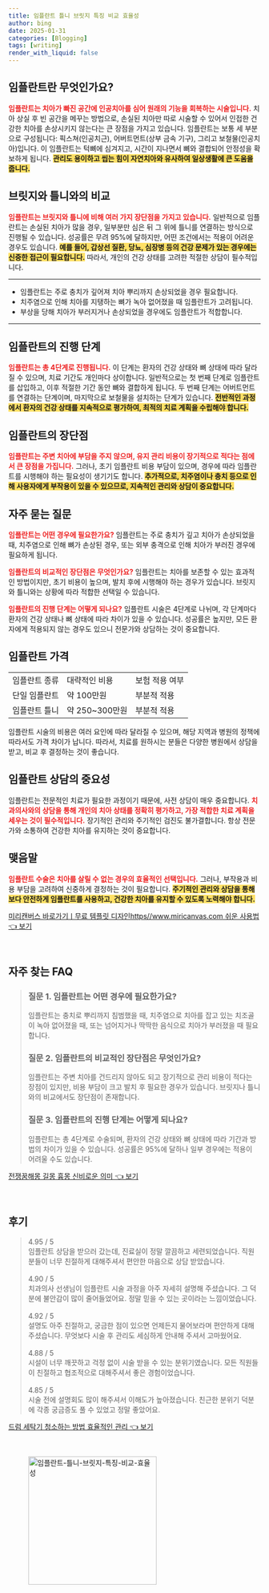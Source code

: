 ```yaml
---
title: 임플란트 틀니 브릿지 특징 비교 효율성
author: bing
date: 2025-01-31
categories: [Blogging]
tags: [writing]
render_with_liquid: false
---
```



<h2 id='임플란트_소개'>임플란트란 무엇인가요?</h2>

<p><b><span style="color: #ee2323;">임플란트는 치아가 빠진 공간에 인공치아를 심어 원래의 기능을 회복하는 시술입니다.</span></b> 치아 상실 후 빈 공간을 메꾸는 방법으로, 손실된 치아만 따로 시술할 수 있어서 인접한 건강한 치아를 손상시키지 않는다는 큰 장점을 가지고 있습니다. 임플란트는 보통 세 부분으로 구성됩니다: 픽스쳐(인공치근), 어버트먼트(상부 금속 기구), 그리고 보철물(인공치아)입니다. 이 임플란트는 턱뼈에 심겨지고, 시간이 지나면서 뼈와 결합되어 안정성을 확보하게 됩니다. <b><span style="background-color: #ffe066;">관리도 용이하고 씹는 힘이 자연치아와 유사하여 일상생활에 큰 도움을 줍니다.</span></b></p>

<h2 id='브릿지_틀니_비교'>브릿지와 틀니와의 비교</h2>

<p><b><span style="color: #ee2323;">임플란트는 브릿지와 틀니에 비해 여러 가지 장단점을 가지고 있습니다.</span></b> 일반적으로 임플란트는 손실된 치아가 많을 경우, 일부분만 심은 뒤 그 위에 틀니를 연결하는 방식으로 진행될 수 있습니다. 성공률은 무려 95%에 달하지만, 어떤 조건에서는 적용이 어려운 경우도 있습니다. <b><span style="background-color: #ffe066;">예를 들어, 갑상선 질환, 당뇨, 심장병 등의 건강 문제가 있는 경우에는 신중한 접근이 필요합니다.</span></b> 따라서, 개인의 건강 상태를 고려한 적절한 상담이 필수적입니다.</p>

<hr />

<ul>
    <li>임플란트는 주로 충치가 깊어져 치아 뿌리까지 손상되었을 경우 필요합니다.</li>
    <li>치주염으로 인해 치아를 지탱하는 뼈가 녹아 없어졌을 때 임플란트가 고려됩니다.</li>
    <li>부상을 당해 치아가 부러지거나 손상되었을 경우에도 임플란트가 적합합니다.</li>
</ul>

<hr />

<h2 id='임플란트_진행_단계'>임플란트의 진행 단계</h2>

<p><b><span style="color: #ee2323;">임플란트는 총 4단계로 진행됩니다.</span></b> 이 단계는 환자의 건강 상태와 뼈 상태에 따라 달라질 수 있으며, 치료 기간도 개인마다 상이합니다. 일반적으로는 첫 번째 단계로 임플란트를 삽입하고, 이후 적절한 기간 동안 뼈와 결합하게 됩니다. 두 번째 단계는 어버트먼트를 연결하는 단계이며, 마지막으로 보철물을 설치하는 단계가 있습니다. <b><span style="background-color: #ffe066;">전반적인 과정에서 환자의 건강 상태를 지속적으로 평가하여, 최적의 치료 계획을 수립해야 합니다.</span></b></p>

<h2 id='임플란트_장단점'>임플란트의 장단점</h2>

<p><b><span style="color: #ee2323;">임플란트는 주변 치아에 부담을 주지 않으며, 유지 관리 비용이 장기적으로 적다는 점에서 큰 장점을 가집니다.</span></b> 그러나, 초기 임플란트 비용 부담이 있으며, 경우에 따라 임플란트를 시행해야 하는 필요성이 생기기도 합니다. <b><span style="background-color: #ffe066;">추가적으로, 치주염이나 충치 등으로 인해 사용자에게 부작용이 있을 수 있으므로, 지속적인 관리와 상담이 중요합니다.</span></b></p>

<h2 id='자주_묻는_질문'>자주 묻는 질문</h2>

<p><b><span style="color: #ee2323;">임플란트는 어떤 경우에 필요한가요?</span></b> 임플란트는 주로 충치가 깊고 치아가 손상되었을 때, 치주염으로 인해 뼈가 손상된 경우, 또는 외부 충격으로 인해 치아가 부러진 경우에 필요하게 됩니다.</p>

<p><b><span style="color: #ee2323;">임플란트의 비교적인 장단점은 무엇인가요?</span></b> 임플란트는 치아를 보존할 수 있는 효과적인 방법이지만, 초기 비용이 높으며, 발치 후에 시행해야 하는 경우가 있습니다. 브릿지와 틀니와는 상황에 따라 적합한 선택일 수 있습니다.</p>

<p><b><span style="color: #ee2323;">임플란트의 진행 단계는 어떻게 되나요?</span></b> 임플란트 시술은 4단계로 나뉘며, 각 단계마다 환자의 건강 상태나 뼈 상태에 따라 차이가 있을 수 있습니다. 성공률은 높지만, 모든 환자에게 적용되지 않는 경우도 있으니 전문가와 상담하는 것이 중요합니다.</p>

<h2 id='임플란트_가격'>임플란트 가격</h2>

<table>
    <tr>
        <td>임플란트 종류</td>
        <td>대략적인 비용</td>
        <td>보험 적용 여부</td>
    </tr>
    <tr>
        <td>단일 임플란트</td>
        <td>약 100만원</td>
        <td>부분적 적용</td>
    </tr>
    <tr>
        <td>임플란트 틀니</td>
        <td>약 250~300만원</td>
        <td>부분적 적용</td>
    </tr>
</table>

<p>임플란트 시술의 비용은 여러 요인에 따라 달라질 수 있으며, 해당 지역과 병원의 정책에 따라서도 가격 차이가 납니다. 따라서, 치료를 원하시는 분들은 다양한 병원에서 상담을 받고, 비교 후 결정하는 것이 좋습니다.</p>

<h2 id='임플란트_상담_중요성'>임플란트 상담의 중요성</h2>

<p>임플란트는 전문적인 치료가 필요한 과정이기 때문에, 사전 상담이 매우 중요합니다. <b><span style="color: #ee2323;">치과의사와의 상담을 통해 개인의 치아 상태를 정확히 평가하고, 가장 적합한 치료 계획을 세우는 것이 필수적입니다.</span></b> 장기적인 관리와 주기적인 검진도 불가결합니다. 항상 전문가와 소통하여 건강한 치아를 유지하는 것이 중요합니다.</p>

<h2 id='임플란트_결론'>맺음말</h2>

<p><b><span style="color: #ee2323;">임플란트 수술은 치아를 살릴 수 없는 경우의 효율적인 선택입니다.</span></b> 그러나, 부작용과 비용 부담을 고려하여 신중하게 결정하는 것이 필요합니다. <b><span style="background-color: #ffe066;">주기적인 관리와 상담을 통해 보다 안전하게 임플란트를 사용하고, 건강한 치아를 유지할 수 있도록 노력해야 합니다.</span></b></p>


<p><a class="click-button" title="미리캔버스 바로가기ㅣ무료 템플릿 디자인https//www.miricanvas.com 쉬운 사용법" href="https://afficreate.github.io/posts/%EB%AF%B8%EB%A6%AC%EC%BA%94%EB%B2%84%EC%8A%A4-%EB%B0%94%EB%A1%9C%EA%B0%80%EA%B8%B0%E3%85%A3%EB%AC%B4%EB%A3%8C-%ED%85%9C%ED%94%8C%EB%A6%BF-%EB%94%94%EC%9E%90%EC%9D%B8httpswww.miricanvas.com-%EC%89%AC%EC%9A%B4-%EC%82%AC%EC%9A%A9%EB%B2%95/" rel="dofollow">미리캔버스 바로가기ㅣ무료 템플릿 디자인https//www.miricanvas.com 쉬운 사용법 👈 보기</a></p><br>
<h2 id='자주_찾는_FAQ'>자주 찾는 FAQ</h2>
<div itemscope="" itemtype="https://schema.org/FAQPage"> 
<blockquote> 
<div itemscope="" itemprop="mainEntity" itemtype="https://schema.org/Question"> 
<h3 itemprop="name">질문 1. 임플란트는 어떤 경우에 필요한가요?</h3> 
<div itemscope="" itemprop="acceptedAnswer" itemtype="https://schema.org/Answer"> 
<span itemprop="text"> 
<p>임플란트는 충치로 뿌리까지 침범했을 때, 치주염으로 치아를 잡고 있는 치조골이 녹아 없어졌을 때, 또는 넘어지거나 딱딱한 음식으로 치아가 부러졌을 때 필요합니다.</p> 
</span> 
</div> 
</div> 

<div itemscope="" itemprop="mainEntity" itemtype="https://schema.org/Question"> 
<h3 itemprop="name">질문 2. 임플란트의 비교적인 장단점은 무엇인가요?</h3> 
<div itemscope="" itemprop="acceptedAnswer" itemtype="https://schema.org/Answer"> 
<span itemprop="text"> 
<p>임플란트는 주변 치아를 건드리지 않아도 되고 장기적으로 관리 비용이 적다는 장점이 있지만, 비용 부담이 크고 발치 후 필요한 경우가 있습니다. 브릿지나 틀니와의 비교에서도 장단점이 존재합니다.</p> 
</span> 
</div> 
</div> 

<div itemscope="" itemprop="mainEntity" itemtype="https://schema.org/Question"> 
<h3 itemprop="name">질문 3. 임플란트의 진행 단계는 어떻게 되나요?</h3> 
<div itemscope="" itemprop="acceptedAnswer" itemtype="https://schema.org/Answer"> 
<span itemprop="text"> 
<p>임플란트는 총 4단계로 수술되며, 환자의 건강 상태와 뼈 상태에 따라 기간과 방법의 차이가 있을 수 있습니다. 성공률은 95%에 달하나 일부 경우에는 적용이 어려울 수도 있습니다.</p> 
</span> 
</div> 
</div> 
</blockquote> 
</div>
<p><a class="click-button" title="전쟁꿈해몽 길몽 흉몽 신비로운 의미" href="https://afficreate.github.io/posts/%EC%A0%84%EC%9F%81%EA%BF%88%ED%95%B4%EB%AA%BD-%EA%B8%B8%EB%AA%BD-%ED%9D%89%EB%AA%BD-%EC%8B%A0%EB%B9%84%EB%A1%9C%EC%9A%B4-%EC%9D%98%EB%AF%B8/" rel="dofollow">전쟁꿈해몽 길몽 흉몽 신비로운 의미 👈 보기</a></p><br>
<h2 id='후기'>후기</h2>
<div itemscope itemtype="https://schema.org/Product">
  <blockquote>
  <div itemprop="review" itemscope itemtype="https://schema.org/Review">
      <div itemprop="reviewRating" itemscope itemtype="https://schema.org/Rating"> <span itemprop="ratingValue">4.95</span> / <span itemprop="bestRating">5</span> </div>
      <span itemprop="reviewBody">임플란트 상담을 받으러 갔는데, 진료실이 정말 깔끔하고 세련되었습니다. 직원분들이 너무 친절하게 대해주셔서 편안한 마음으로 상담 받았습니다.</span>
  </div>
  <br>
  <div itemprop="review" itemscope itemtype="https://schema.org/Review">
      <div itemprop="reviewRating" itemscope itemtype="https://schema.org/Rating"> <span itemprop="ratingValue">4.90</span> / <span itemprop="bestRating">5</span> </div>
      <span itemprop="reviewBody">치과의사 선생님이 임플란트 시술 과정을 아주 자세히 설명해 주셨습니다. 그 덕분에 불안감이 많이 줄어들었어요. 정말 믿을 수 있는 곳이라는 느낌이었습니다.</span>
  </div>
  <br>
  <div itemprop="review" itemscope itemtype="https://schema.org/Review">
      <div itemprop="reviewRating" itemscope itemtype="https://schema.org/Rating"> <span itemprop="ratingValue">4.92</span> / <span itemprop="bestRating">5</span> </div>
      <span itemprop="reviewBody">설명도 아주 친절하고, 궁금한 점이 있으면 언제든지 물어보라며 편안하게 대해주셨습니다. 무엇보다 시술 후 관리도 세심하게 안내해 주셔서 고마웠어요.</span>
  </div>
  <br>
  <div itemprop="review" itemscope itemtype="https://schema.org/Review">
      <div itemprop="reviewRating" itemscope itemtype="https://schema.org/Rating"> <span itemprop="ratingValue">4.88</span> / <span itemprop="bestRating">5</span> </div>
      <span itemprop="reviewBody">시설이 너무 깨끗하고 걱정 없이 시술 받을 수 있는 분위기였습니다. 모든 직원들이 친절하고 협조적으로 대해주셔서 좋은 경험이었습니다.</span>
  </div>
  <br>
  <div itemprop="review" itemscope itemtype="https://schema.org/Review">
      <div itemprop="reviewRating" itemscope itemtype="https://schema.org/Rating"> <span itemprop="ratingValue">4.85</span> / <span itemprop="bestRating">5</span> </div>
      <span itemprop="reviewBody">시술 전에 설명회도 많이 해주셔서 이해도가 높아졌습니다. 친근한 분위기 덕분에 각종 궁금증도 풀 수 있었고 정말 좋았어요.</span>
  </div>
  </blockquote>
</div>
<p><a class="click-button" title="드럼 세탁기 청소하는 방법 효율적인 관리" href="https://afficreate.github.io/posts/%EB%93%9C%EB%9F%BC-%EC%84%B8%ED%83%81%EA%B8%B0-%EC%B2%AD%EC%86%8C%ED%95%98%EB%8A%94-%EB%B0%A9%EB%B2%95-%ED%9A%A8%EC%9C%A8%EC%A0%81%EC%9D%B8-%EA%B4%80%EB%A6%AC/" rel="dofollow">드럼 세탁기 청소하는 방법 효율적인 관리 👈 보기</a></p><br>
<figure class="image"><img src="https://afficreate.github.io/assets/img/thumbnail/임플란트-틀니-브릿지-특징-비교-효율성.webp" alt="임플란트-틀니-브릿지-특징-비교-효율성" width="256" height="256"></figure>